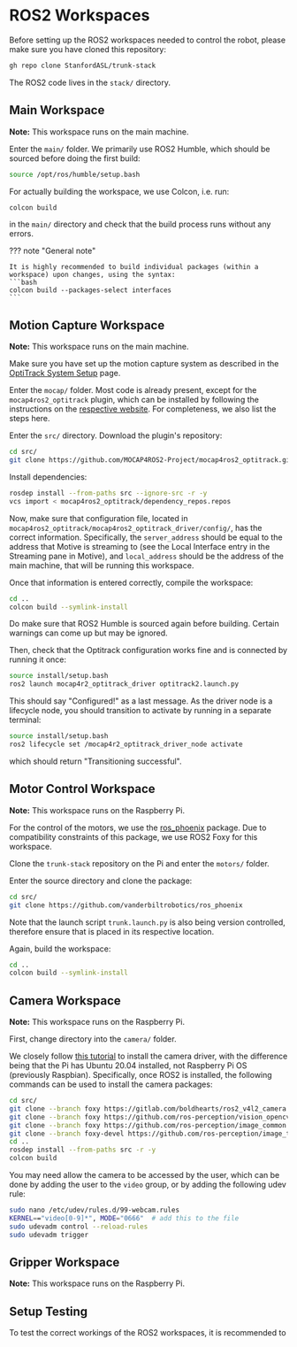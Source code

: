 # ROS2 Workspaces

Before setting up the ROS2 workspaces needed to control the robot, please make sure you have cloned this repository:
```bash
gh repo clone StanfordASL/trunk-stack
```
The ROS2 code lives in the `stack/` directory.

## Main Workspace
**Note:** This workspace runs on the main machine.

Enter the `main/` folder.
We primarily use ROS2 Humble, which should be sourced before doing the first build:
```bash
source /opt/ros/humble/setup.bash
```
For actually building the workspace, we use Colcon, i.e. run:
```bash
colcon build
```
in the `main/` directory and check that the build process runs without any errors.

??? note "General note"

    It is highly recommended to build individual packages (within a workspace) upon changes, using the syntax:
    ```bash
    colcon build --packages-select interfaces
    ```

## Motion Capture Workspace
**Note:** This workspace runs on the main machine.

Make sure you have set up the motion capture system as described in the [OptiTrack System Setup](./optitrack.md) page.

Enter the `mocap/` folder. Most code is already present, except for the `mocap4ros2_optitrack` plugin, which can be installed by following the instructions on the [respective website](https://github.com/MOCAP4ROS2-Project/mocap4ros2_optitrack).
For completeness, we also list the steps here.

Enter the `src/` directory.
Download the plugin's repository:
```bash
cd src/
git clone https://github.com/MOCAP4ROS2-Project/mocap4ros2_optitrack.git
```
Install dependencies:
```bash
rosdep install --from-paths src --ignore-src -r -y
vcs import < mocap4ros2_optitrack/dependency_repos.repos
```
Now, make sure that configuration file, located in `mocap4ros2_optitrack/mocap4ros2_optitrack_driver/config/`, has the correct information.
Specifically, the `server_address` should be equal to the address that Motive is streaming to (see the Local Interface entry in the Streaming pane in Motive), and `local_address` should be the address of the main machine, that will be running this workspace.

Once that information is entered correctly, compile the workspace:
```bash
cd ..
colcon build --symlink-install
```
Do make sure that ROS2 Humble is sourced again before building. Certain warnings can come up but may be ignored.

Then, check that the Optitrack configuration works fine and is connected by running it once:
```bash
source install/setup.bash
ros2 launch mocap4r2_optitrack_driver optitrack2.launch.py
```
This should say "Configured!" as a last message.
As the driver node is a lifecycle node, you should transition to activate by running in a separate terminal:
```bash
source install/setup.bash
ros2 lifecycle set /mocap4r2_optitrack_driver_node activate
```
which should return "Transitioning successful".

## Motor Control Workspace
**Note:** This workspace runs on the Raspberry Pi.

For the control of the motors, we use the [ros_phoenix](https://github.com/vanderbiltrobotics/ros_phoenix) package.
Due to compatibility constraints of this package, we use ROS2 Foxy for this workspace.

Clone the `trunk-stack` repository on the Pi and enter the `motors/` folder.

Enter the source directory and clone the package:
```bash
cd src/
git clone https://github.com/vanderbiltrobotics/ros_phoenix
```

Note that the launch script `trunk.launch.py` is also being version controlled, therefore ensure that is placed in its respective location.

Again, build the workspace:
```bash
cd ..
colcon build --symlink-install
```

## Camera Workspace
**Note:** This workspace runs on the Raspberry Pi.

First, change directory into the `camera/` folder.

We closely follow [this tutorial](https://medium.com/swlh/raspberry-pi-ros-2-camera-eef8f8b94304) to install the camera driver, with the difference being that the Pi has Ubuntu 20.04 installed, not Raspberry Pi OS (previously Raspbian).
Specifically, once ROS2 is installed, the following commands can be used to install the camera packages:
```bash
cd src/
git clone --branch foxy https://gitlab.com/boldhearts/ros2_v4l2_camera.git
git clone --branch foxy https://github.com/ros-perception/vision_opencv.git
git clone --branch foxy https://github.com/ros-perception/image_common.git
git clone --branch foxy-devel https://github.com/ros-perception/image_transport_plugins.git
cd ..
rosdep install --from-paths src -r -y
colcon build
```
You may need allow the camera to be accessed by the user, which can be done by adding the user to the `video` group, or by adding the following udev rule:
```bash
sudo nano /etc/udev/rules.d/99-webcam.rules
KERNEL=="video[0-9]*", MODE="0666"  # add this to the file
sudo udevadm control --reload-rules
sudo udevadm trigger
```

## Gripper Workspace
**Note:** This workspace runs on the Raspberry Pi.

## Setup Testing
To test the correct workings of the ROS2 workspaces, it is recommended to 
